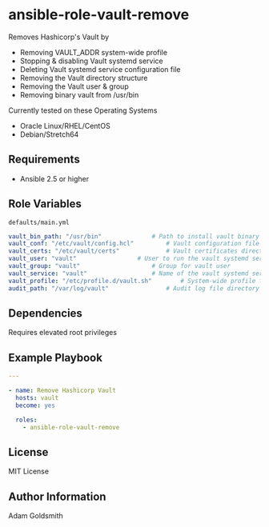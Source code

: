 # ansible-role-vault-remove

Removes Hashicorp's Vault by
* Removing VAULT_ADDR system-wide profile
* Stopping & disabling Vault systemd service
* Deleting Vault systemd service configuration file
* Removing the Vault directory structure
* Removing the Vault user & group
* Removing binary vault from /usr/bin

Currently tested on these Operating Systems
* Oracle Linux/RHEL/CentOS
* Debian/Stretch64

## Requirements

* Ansible 2.5 or higher

## Role Variables

`defaults/main.yml`
```yaml
vault_bin_path: "/usr/bin"				# Path to install vault binary
vault_conf: "/etc/vault/config.hcl"			# Vault configuration file
vault_certs: "/etc/vault/certs"				# Vault certificates directory
vault_user: "vault"					# User to run the vault systemd service
vault_group: "vault"					# Group for vault user
vault_service: "vault"					# Name of the vault systemd service
vault_profile: "/etc/profile.d/vault.sh"		# System-wide profile for setting Vault listening address
audit_path: "/var/log/vault"				# Audit log file directory
```

## Dependencies

Requires elevated root privileges

## Example Playbook

```yaml
---

- name: Remove Hashicorp Vault
  hosts: vault
  become: yes

  roles:
    - ansible-role-vault-remove
```

## License

MIT License

## Author Information

Adam Goldsmith
